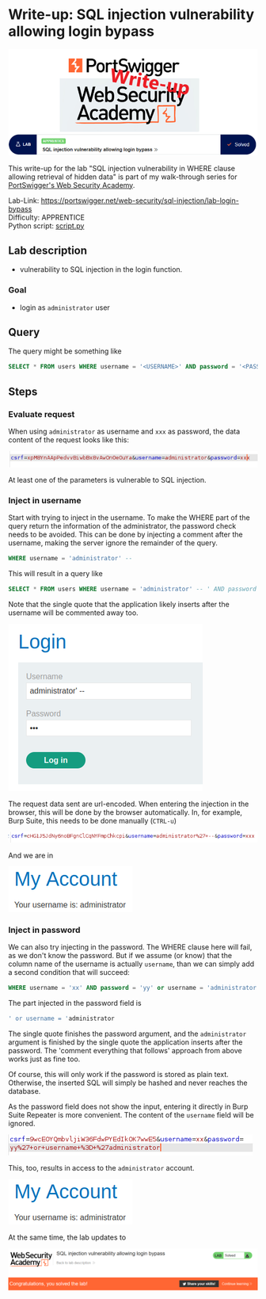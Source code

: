 # Write-up: SQL injection vulnerability allowing login bypass

![logo](img/logo.png)

This write-up for the lab "SQL injection vulnerability in WHERE clause allowing retrieval of hidden data" is part of my walk-through series for [PortSwigger's Web Security Academy](https://portswigger.net/web-security).

Lab-Link: <https://portswigger.net/web-security/sql-injection/lab-login-bypass>  
Difficulty: APPRENTICE  
Python script: [script.py](script.py)

## Lab description

- vulnerability to SQL injection in the login function.

### Goal

- login as `administrator` user

## Query

The query might be something like

```sql
SELECT * FROM users WHERE username = '<USERNAME>' AND password = '<PASSWORD>'
```

## Steps

### Evaluate request

When using `administrator` as username and `xxx` as password, the data content of the request looks like this:

![data content of request](img/query_string.png)

At least one of the parameters is vulnerable to SQL injection.

### Inject in username

Start with trying to inject in the username. To make the WHERE part of the query return the information of the administrator, the password check needs to be avoided. This can be done by injecting a comment after the username, making the server ignore the remainder of the query.

```sql
WHERE username = 'administrator' --
```

This will result in a query like

```sql
SELECT * FROM users WHERE username = 'administrator' -- ' AND password = '<PASSWORD>'
```

Note that the single quote that the application likely inserts after the username will be commented away too.

![inject username in browser](img/inject_in_username_browser.png)

The request data sent are url-encoded. When entering the injection in the browser, this will be done by the browser automatically. In, for example, Burp Suite, this needs to be done manually (`CTRL-u`)

![inject username request](img/request_data_username.png)

And we are in

![success](img/success.png)

### Inject in password

We can also try injecting in the password. The WHERE clause here will fail, as we don't know the password. But if we assume (or know) that the column name of the username is actually `username`, than we can simply add a second condition that will succeed:

```sql
WHERE username = 'xx' AND password = 'yy' or username = 'administrator'
```

The part injected in the password field is

```sql
' or username = 'administrator
```

The single quote finishes the password argument, and the `administrator` argument is finished by the single quote the application inserts after the password. The 'comment everything that follows' approach from above works just as fine too.

Of course, this will only work if the password is stored as plain text. Otherwise, the inserted SQL will simply be hashed and never reaches the database.

As the password field does not show the input, entering it directly in Burp Suite Repeater is more convenient. The content of the `username` field will be ignored.

![inject in password](img/inject_in_password.png)

This, too, results in access to the `administrator` account.

![success](img/success.png)

At the same time, the lab updates to

![success_banner](img/success_banner.png)